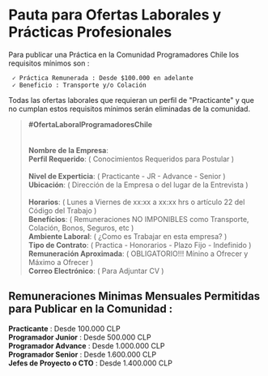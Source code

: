 # Pauta para Ofertas Laborales y Prácticas Profesionales                                                                             
                  
Para publicar una Práctica en la Comunidad Programadores Chile los requisitos mínimos son :

     ✓ Práctica Remunerada : Desde $100.000 en adelante
     ✓ Beneficio : Transporte y/o Colación
     
Todas las ofertas laborales que requieran un perfil de "Practicante" y que no cumplan estos requisitos mínimos serán eliminadas de la comunidad.


> **#OfertaLaboralProgramadoresChile**                                                                                                                                                                                                                                                                                                                                                                                                                                                                                                                           
> **Nombre de la Empresa**:                                                                                                      
> **Perfil Requerido**:  ( Conocimientos Requeridos para Postular )                                                                                                                              
> **Nivel de Experticia**:  ( Practicante - JR - Advance - Senior )                                                                                                            
> **Ubicación**: ( Dirección de la Empresa o del lugar de la Entrevista )                                                       
> **Horarios**:  ( Lunes a Viernes de xx:xx a xx:xx hrs o artículo 22 del Código del Trabajo )                                                                                                                  
> **Benefícios**: ( Remuneraciones NO IMPONIBLES como Transporte, Colación, Bonos, Seguros, etc )                              
> **Ambiente Laboral**: (  ¿Como es Trabajar en esta empresa? )                                                                                                   
> **Tipo de Contrato**: ( Practica - Honorarios - Plazo Fijo - Indefinido )                                                                        
> **Remuneración Aproximada**: ( OBLIGATORIO!!!  Mínino a Ofrecer y Máximo a Ofrecer )                                                                                                                      
> **Correo Electrónico**: ( Para Adjuntar CV )     
                                                                                                                                      

## Remuneraciones Minimas Mensuales Permitidas para Publicar en la Comunidad :

**Practicante** : Desde 100.000 CLP                                                                     
**Programador Junior** : Desde 500.000 CLP                                                                               
**Programador Advance** : Desde 1.000.000 CLP                                                                       
**Programador Senior** : Desde 1.600.000 CLP                                                              
**Jefes de Proyecto o CTO** : Desde 1.400.000 CLP                                                                        
